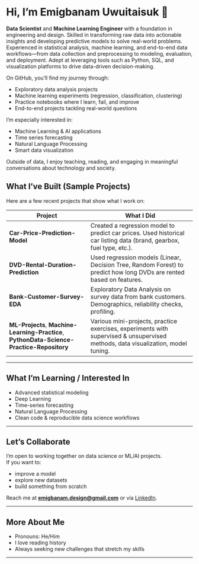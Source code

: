 # Hi, I’m Emigbanam Uwuitaisuk 👋

**Data Scientist** and **Machine Learning Engineer** with a foundation in engineering and design. Skilled in transforming raw data into actionable insights and developing predictive models to solve real-world problems. Experienced in statistical analysis, machine learning, and end-to-end data workflows—from data collection and preprocessing to modeling, evaluation, and deployment. Adept at leveraging tools such as Python, SQL, and visualization platforms to drive data-driven decision-making. 

On GitHub, you’ll find my journey through:  
- Exploratory data analysis projects  
- Machine learning experiments (regression, classification, clustering)  
- Practice notebooks where I learn, fail, and improve  
- End-to-end projects tackling real-world questions  

I’m especially interested in:  
- Machine Learning & AI applications  
- Time series forecasting  
- Natural Language Processing  
- Smart data visualization  

Outside of data, I enjoy teaching, reading, and engaging in meaningful conversations about technology and society.  


## What I’ve Built (Sample Projects)

Here are a few recent projects that show what I work on:

| Project | What I Did |
|---|---|
| **Car-Price-Prediction-Model** | Created a regression model to predict car prices. Used historical car listing data (brand, gearbox, fuel type, etc.). |
| **DVD-Rental-Duration-Prediction** | Used regression models (Linear, Decision Tree, Random Forest) to predict how long DVDs are rented based on features. |
| **Bank-Customer-Survey-EDA** | Exploratory Data Analysis on survey data from bank customers. Demographics, reliability checks, profiling. |
| **ML-Projects**, **Machine-Learning-Practice**, **PythonData-Science-Practice-Repository** | Various mini-projects, practice exercises, experiments with supervised & unsupervised methods, data visualization, model tuning. |

---

## What I’m Learning / Interested In

- Advanced statistical modeling  
- Deep Learning  
- Time-series forecasting  
- Natural Language Processing  
- Clean code & reproducible data science workflows  

---

## Let’s Collaborate

I’m open to working together on data science or ML/AI projects.  
If you want to:

- improve a model  
- explore new datasets  
- build something from scratch  

Reach me at **emigbanam.design@gmail.com** or via [LinkedIn](https://www.linkedin.com/in/emigbanam/).

---

## More About Me

- Pronouns: He/Him  
- I love reading history  
- Always seeking new challenges that stretch my skills  

---


